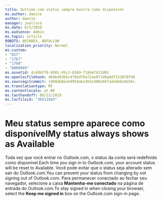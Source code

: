 ```yaml
---
title: Outlook.com status sempre mostra como disponível
ms.author: daeite
author: daeite
manager: joallard
ms.date: 6/5/2019
ms.audience: Admin
ms.topic: article
ROBOTS: NOINDEX, NOFOLLOW
localization_priority: Normal
ms.custom:
- "817"
- "1767"
- "1768"
- "8000049"
ms.assetid: dcddbff8-6501-45c2-8169-f18de7613d81
ms.openlocfilehash: 404bd93b5c470dd78a72ae07140a8df151878f40
ms.sourcegitcommit: 1d98db8acb9959aba3b5e308a567ade6b62da56c
ms.translationtype: MT
ms.contentlocale: pt-BR
ms.lasthandoff: 08/22/2019
ms.locfileid: "36511943"
---
```

# <a name="my-status-always-shows-as-available"></a><span data-ttu-id="677ac-102">Meu status sempre aparece como disponível</span><span class="sxs-lookup"><span data-stu-id="677ac-102">My status always shows as Available</span></span>

<span data-ttu-id="677ac-103">Toda vez que você entrar no Outlook.com, o status da conta será redefinido como disponível.</span><span class="sxs-lookup"><span data-stu-id="677ac-103">Each time you sign in to Outlook.com, your account status will be reset to Available.</span></span> <span data-ttu-id="677ac-104">Você pode evitar que o status seja alterado sem sair do Outlook.com.</span><span class="sxs-lookup"><span data-stu-id="677ac-104">You can prevent your status from changing by not signing out of Outlook.com.</span></span> <span data-ttu-id="677ac-105">Para permanecer conectado ao fechar seu navegador, selecione a caixa **Mantenha-me conectado** na página de entrada do Outlook.com.</span><span class="sxs-lookup"><span data-stu-id="677ac-105">To stay signed in when closing your browser, select the **Keep me signed in** box on the Outlook.com sign-in page.</span></span>
